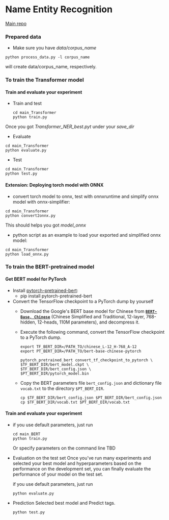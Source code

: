 # Name Entity Recognition
[Main repo](https://github.com/shinoyuki222/DemoML/)


### Prepared data
  - Make sure you have *data/corpus_name*
  ```shell
  python process_data.py -l corpus_name
  ```
  will create data/corpus_name, respectively.

### To train the Transformer model
#### Train and evaluate your experiment
- Train and test
  ```shell
  cd main_Transformer
  python train.py
  ```

Once you got *Transformer_NER_best.pyt* under your *save_dir*
- Evaluate
```shell
cd main_Transformer
python evaluate.py
```
- Test
```shell
cd main_Transformer
python test.py
```
#### Extension: Deploying torch model with ONNX
- convert torch model to onnx, test with onnxruntime and simplify onnx model with onnx-simplifier:
```shell
cd main_Transformer
python convert2onnx.py
```
This should helps you got *model_onnx*

- python script as an example to load your exported and simplified onnx model:
```shell
cd main_Transformer
python load_onnx.py
```

### To train the BERT-pretrained model
#### Get BERT model for PyTorch
- Install [pytorch-pretrained-bert](https://pypi.org/project/pytorch-pretrained-bert/):
    + pip install pytorch-pretrained-bert
- Convert the TensorFlow checkpoint to a PyTorch dump by yourself
    + Download the Google's BERT base model for Chinese from **[`BERT-Base, Chinese`](https://storage.googleapis.com/bert_models/2018_11_03/chinese_L-12_H-768_A-12.zip)** (Chinese Simplified and Traditional, 12-layer, 768-hidden, 12-heads, 110M parameters), and decompress it.

    + Execute the following command,  convert the TensorFlow checkpoint to a PyTorch dump.

       ```shell
       export TF_BERT_DIR=/PATH_TO/chinese_L-12_H-768_A-12
       export PT_BERT_DIR=/PATH_TO/bert-base-chinese-pytorch
       
       pytorch_pretrained_bert convert_tf_checkpoint_to_pytorch \
       $TF_BERT_DIR/bert_model.ckpt \
       $TF_BERT_DIR/bert_config.json \
       $PT_BERT_DIR/pytorch_model.bin
       ```

    + Copy the BERT parameters file `bert_config.json` and dictionary file `vocab.txt` to the directory `$PT_BERT_DIR`.

       ```shell
       cp $TF_BERT_DIR/bert_config.json $PT_BERT_DIR/bert_config.json
       cp $TF_BERT_DIR/vocab.txt $PT_BERT_DIR/vocab.txt
       ```
#### Train and evaluate your experiment
- if you use default parameters, just run

   ```shell
   cd main_BERT
   python train.py
   ```

   Or specify parameters on the command line
   TBD
<!-- 
   ```shell
   cd main_BERT
   python train.py --data_dir ../NER_data/MSRA --bert_model_dir bert-base-chinese-pytorch --model_dir experiments/base_model --multi_gpu
   ``` -->
- Evaluation on the test set
Once you've run many experiments and selected your best model and hyperparameters based on the performance on the development set, you can finally evaluate the performance of your model on the test set.

   if you use default parameters, just run

   ```shell
   python evaluate.py
   ```

- Prediction
Selected best model and Predict tags.

   ```shell
   python test.py
   ```